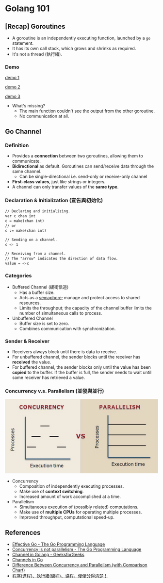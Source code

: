 # Golang 101

## [Recap] Goroutines

- A goroutine is an independently executing function, launched by a `go` statement.
- It has its own call stack, which grows and shrinks as required.
- It's not a thread (執行緒).

### Demo

[demo 1](https://github.com/wendyleeyuhuei/golang-101/tree/main/goroutine-1)

[demo 2](https://github.com/wendyleeyuhuei/golang-101/tree/main/goroutine-2)

[demo 3](https://github.com/wendyleeyuhuei/golang-101/tree/main/goroutine-3)

- What's missing?
  - The main function couldn't see the output from the other goroutine.
  - No communication at all.

## Go Channel

### Definition

- Provides a **connection** between two goroutines, allowing them to communicate. 
- **Bidirectional** as default. Goroutines can send/receive data through the same channel. 
  - Can be single-directional i.e. send-only or receive-only channel 
- **First-class values**, just like strings or integers. 
- A channel can only transfer values of the **same type**.

### Declaration & Initialization (宣告與初始化)

```
// Declaring and initializing.
var c chan int
c = make(chan int)
// or
c := make(chan int)
```

```
// Sending on a channel.
c <- 1
```

```
// Receiving from a channel.
// The "arrow" indicates the direction of data flow.
value = <-c
```

### Categories

- Buffered Channel (緩衝信道)
  - Has a buffer size.
  - Acts as a [semaphore](https://www.keil.com/pack/doc/CMSIS/RTOS/html/group__CMSIS__RTOS__SemaphoreMgmt.html#details); manage and protect access to shared resources.
  - Limits the throughput; the capacity of the channel buffer limits the number of simultaneous calls to process.
- Unbuffered Channel
  - Buffer size is set to zero.
  - Combines communication with synchronization.

### Sender & Receiver

- Receivers always block until there is data to receive.
- For unbuffered channel, the sender blocks until the receiver has **received** the value.
- For buffered channel, the sender blocks only until the value has been **copied** to the buffer. If the buffer is full, the sender needs to wait until some receiver has retrieved a value.

### Concurrency v.s. Parallelism (並發與並行)

![Concurrency v.s. Parallelism](./img/concurrency-vs-parallelism.png)

- Concurrency
  - Composition of independently executing processes.
  - Make use of **context switching**.
  - Increased amount of work accomplished at a time.
- Parallelism
  - Simultaneous execution of (possibly related) computations.
  - Make use of **multiple CPUs** for operating multiple processes.
  - Improved throughput, computational speed-up.

## References

- [Effective Go - The Go Programming Language](https://go.dev/doc/effective_go#channels)
- [Concurrency is not parallelism - The Go Programming Language](https://go.dev/blog/waza-talk)
- [Channel in Golang - GeeksforGeeks](https://www.geeksforgeeks.org/channel-in-golang/)
- [Channels in Go](https://go101.org/article/channel.html)
- [Difference Between Concurrency and Parallelism (with Comparison Chart)](https://techdifferences.com/difference-between-concurrency-and-parallelism.html)
- [程序(進程)、執行緒(線程)、協程，傻傻分得清楚！](https://oldmo860617.medium.com/%E9%80%B2%E7%A8%8B-%E7%B7%9A%E7%A8%8B-%E5%8D%94%E7%A8%8B-%E5%82%BB%E5%82%BB%E5%88%86%E5%BE%97%E6%B8%85%E6%A5%9A-a09b95bd68dd)